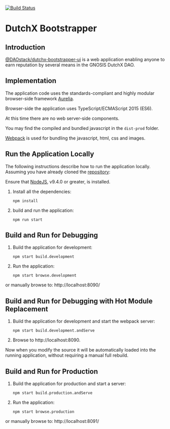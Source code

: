 [![Build Status](https://api.travis-ci.org/daostack/dutchx-bootstrapper-ui.svg?branch=master)](https://travis-ci.org/daostack/dutchx-bootstrapper-ui)

# DutchX Bootstrapper

## Introduction

[@DAOstack/dutchx-bootstrapper-ui](https://github.com/daostack/dutchx-bootstrapper-ui) is a web application enabling anyone to earn reputation by several means in the GNOSIS DutchX DAO.

## Implementation
The application code uses the standards-compliant and highly modular browser-side framework [Aurelia](http://aurelia.io).

Browser-side the application uses TypeScript/ECMAScript 2015 (ES6).

At this time there are no web server-side components.

You may find the compiled and bundled javascript in the `dist-prod` folder.

[Webpack](https://webpack.js.org/) is used for bundling the javascript, html, css and images.

<a name="runApp"></a>
## Run the Application Locally

The following instructions describe how to run the application locally.  Assuming you have already cloned the [repository](https://github.com/daostack/dutchx-bootstrapper-ui):

Ensure that [NodeJS](https://nodejs.org/), v9.4.0 or greater, is installed.

1. Install all the dependencies:

    ```shell
    npm install
    ```

2. build and run the application:

    ```shell
    npm run start
    ```


## Build and Run for Debugging

1. Build the application for development:

    ```script
    npm start build.development
    ```

2. Run the application:

    ```shell
    npm start browse.development
    ```

or manually browse to: http://localhost:8090/

## Build and Run for Debugging with Hot Module Replacement

1. Build the application for development and start the webpack server:

    ```shell
    npm start build.development.andServe
    ```

2. Browse to http://localhost:8090.

Now when you modify the source it will be automatically loaded into the running application, without requiring a manual full rebuild.

## Build and Run for Production

1. Build the application for production and start a server:

    ```shell
    npm start build.production.andServe
    ```

2. Run the application:

    ```shell
    npm start browse.production
    ```

or manually browse to: http://localhost:8091/
